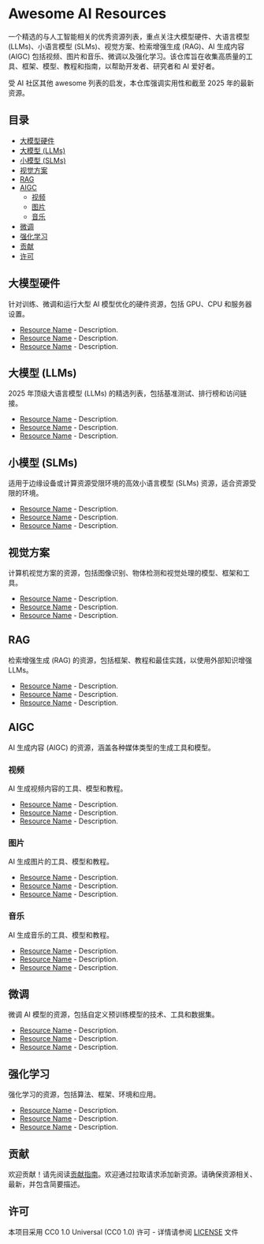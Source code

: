 # Awesome AI Resources

一个精选的与人工智能相关的优秀资源列表，重点关注大模型硬件、大语言模型 (LLMs)、小语言模型 (SLMs)、视觉方案、检索增强生成 (RAG)、AI 生成内容 (AIGC) 包括视频、图片和音乐、微调以及强化学习。该仓库旨在收集高质量的工具、框架、模型、教程和指南，以帮助开发者、研究者和 AI 爱好者。

受 AI 社区其他 awesome 列表的启发，本仓库强调实用性和截至 2025 年的最新资源。

## 目录

- [大模型硬件](#大模型硬件)
- [大模型 (LLMs)](#大模型-llms)
- [小模型 (SLMs)](#小模型-slms)
- [视觉方案](#视觉方案)
- [RAG](#rag)
- [AIGC](#aigc)
  - [视频](#视频)
  - [图片](#图片)
  - [音乐](#音乐)
- [微调](#微调)
- [强化学习](#强化学习)
- [贡献](#贡献)
- [许可](#许可)

## 大模型硬件

针对训练、微调和运行大型 AI 模型优化的硬件资源，包括 GPU、CPU 和服务器设置。

- [Resource Name](link) - Description.
- [Resource Name](link) - Description.
- [Resource Name](link) - Description.

## 大模型 (LLMs)

2025 年顶级大语言模型 (LLMs) 的精选列表，包括基准测试、排行榜和访问链接。

- [Resource Name](link) - Description.
- [Resource Name](link) - Description.
- [Resource Name](link) - Description.

## 小模型 (SLMs)

适用于边缘设备或计算资源受限环境的高效小语言模型 (SLMs) 资源，适合资源受限的环境。

- [Resource Name](link) - Description.
- [Resource Name](link) - Description.
- [Resource Name](link) - Description.

## 视觉方案

计算机视觉方案的资源，包括图像识别、物体检测和视觉处理的模型、框架和工具。

- [Resource Name](link) - Description.
- [Resource Name](link) - Description.
- [Resource Name](link) - Description.

## RAG

检索增强生成 (RAG) 的资源，包括框架、教程和最佳实践，以使用外部知识增强 LLMs。

- [Resource Name](link) - Description.
- [Resource Name](link) - Description.
- [Resource Name](link) - Description.

## AIGC

AI 生成内容 (AIGC) 的资源，涵盖各种媒体类型的生成工具和模型。

### 视频

AI 生成视频内容的工具、模型和教程。

- [Resource Name](link) - Description.
- [Resource Name](link) - Description.
- [Resource Name](link) - Description.

### 图片

AI 生成图片的工具、模型和教程。

- [Resource Name](link) - Description.
- [Resource Name](link) - Description.
- [Resource Name](link) - Description.

### 音乐

AI 生成音乐的工具、模型和教程。

- [Resource Name](link) - Description.
- [Resource Name](link) - Description.
- [Resource Name](link) - Description.

## 微调

微调 AI 模型的资源，包括自定义预训练模型的技术、工具和数据集。

- [Resource Name](link) - Description.
- [Resource Name](link) - Description.
- [Resource Name](link) - Description.

## 强化学习

强化学习的资源，包括算法、框架、环境和应用。

- [Resource Name](link) - Description.
- [Resource Name](link) - Description.
- [Resource Name](link) - Description.

## 贡献

欢迎贡献！请先阅读[贡献指南](CONTRIBUTING.md)。欢迎通过拉取请求添加新资源。请确保资源相关、最新，并包含简要描述。

## 许可

本项目采用 CC0 1.0 Universal (CC0 1.0) 许可 - 详情请参阅 [LICENSE](LICENSE) 文件
